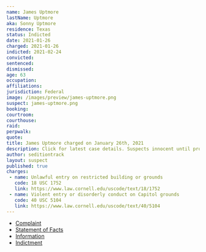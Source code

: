 ```yaml
---
name: James Uptmore
lastName: Uptmore
aka: Sonny Uptmore
residence: Texas
status: Indicted
date: 2021-01-26
charged: 2021-01-26
indicted: 2021-02-24
convicted: 
sentenced: 
dismissed: 
age: 63
occupation:
affiliations:
jurisdiction: Federal
image: /images/preview/james-uptmore.png
suspect: james-uptmore.png
booking:
courtroom:
courthouse:
raid:
perpwalk:
quote:
title: James Uptmore charged on January 26th, 2021
description: Click for latest case details. Suspects innocent until proven guilty.
author: seditiontrack
layout: suspect
published: true
charges:
 - name: Unlawful entry on restricted building or grounds
   code: 18 USC 1752
   link: https://www.law.cornell.edu/uscode/text/18/1752
 - name: Violent entry or disorderly conduct on Capitol grounds
   code: 40 USC 5104
   link: https://www.law.cornell.edu/uscode/text/40/5104
---
```

- [Complaint](https://www.justice.gov/opa/page/file/1360731/download)
- [Statement of Facts](https://www.justice.gov/opa/page/file/1360731/download)
- [Information](https://www.justice.gov/usao-dc/case-multi-defendant/file/1377851/download)
- [Indictment](https://www.justice.gov/usao-dc/case-multi-defendant/file/1377851/download)
